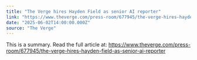 ```yaml
---
title: "The Verge hires Hayden Field as senior AI reporter"
link: "https://www.theverge.com/press-room/677945/the-verge-hires-hayden-field-as-senior-ai-reporter"
date: "2025-06-02T14:00:00.000Z"
source: "The Verge"
---
```


This is a summary. Read the full article at: https://www.theverge.com/press-room/677945/the-verge-hires-hayden-field-as-senior-ai-reporter